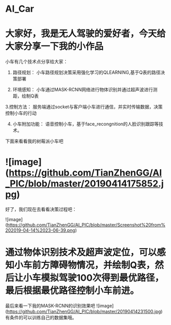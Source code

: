 # AI_Car

大家好，我是无人驾驶的爱好者，今天给大家分享一下我的小作品
====================================================

小车有几个技术点分享给大家：

1. 路径规划： 小车路径规划决策采用强化学习的QLEARNING,基于Q表的路径决策部署




2. 环境感知： 小车通过MASK-RCNN网络进行物体识别并通过超声波进行测距，绘制Q表




3.控制方法： 服务端通过socket与客户端小车进行通信，并实时传输数据，决策控制小车的行动




4. 小车附加功能： 语音控制小车，基于face_recongnition的人脸识别跟踪等技术。



下面来看看我的树莓派小车吧

![image]
(https://github.com/TianZhenGG/AI_PIC/blob/master/20190414175852.jpg)
=====================================================================
好了，我们现在去看看决策过程吧：

![image]
(https://github.com/TianZhenGG/AI_PIC/blob/master/Screenshot%20from%202019-04-14%2023-06-39.png)

通过物体识别技术及超声波定位，可以感知小车前方障碍物情况，并绘制Q表，然后让小车模拟驾驶100次得到最优路径，最后根据最优路径控制小车前进。
======================================================================
最后来看一下我的MASK-RCNN的识别效果吧
![image]
(https://github.com/TianZhenGG/AI_PIC/blob/master/20190414231500.jpg)
有条件的可以训练自己的数据集哦。

